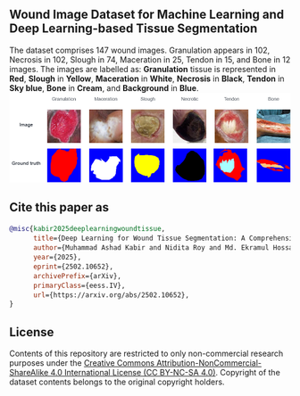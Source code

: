 ## Wound Image Dataset for Machine Learning and Deep Learning-based Tissue Segmentation

The dataset comprises 147 wound images. Granulation appears in 102, Necrosis in 102, Slough in 74, Maceration in 25, Tendon in 15, and Bone in 12 images.
The images are labelled as: **Granulation** tissue is represented in **Red**, **Slough** in **Yellow**, **Maceration** in **White**, **Necrosis** in **Black**, **Tendon** in **Sky blue**, **Bone** in **Cream**, and **Background** in **Blue**.
![image](https://github.com/akabircs/WoundTissue/blob/main/sample.png)
## Cite this paper as
```bibtex
@misc{kabir2025deeplearningwoundtissue,
      title={Deep Learning for Wound Tissue Segmentation: A Comprehensive Evaluation using A Novel Dataset}, 
      author={Muhammad Ashad Kabir and Nidita Roy and Md. Ekramul Hossain and Jill Featherston and Sayed Ahmed},
      year={2025},
      eprint={2502.10652},
      archivePrefix={arXiv},
      primaryClass={eess.IV},
      url={https://arxiv.org/abs/2502.10652}, 
}
```
## License
Contents of this repository are restricted to only non-commercial research purposes under the [Creative Commons Attribution-NonCommercial-ShareAlike 4.0 International License (CC BY-NC-SA 4.0)](https://creativecommons.org/licenses/by-nc-sa/4.0/). Copyright of the dataset contents belongs to the original copyright holders.
